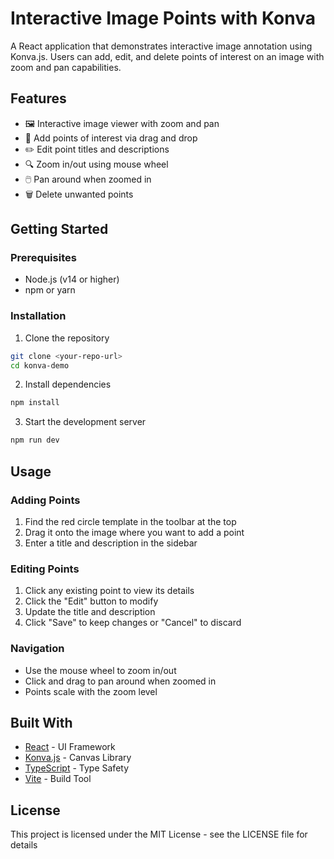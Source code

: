 # Interactive Image Points with Konva

A React application that demonstrates interactive image annotation using Konva.js. Users can add, edit, and delete points of interest on an image with zoom and pan capabilities.

## Features

- 🖼️ Interactive image viewer with zoom and pan
- 📍 Add points of interest via drag and drop
- ✏️ Edit point titles and descriptions
- 🔍 Zoom in/out using mouse wheel
- 🖱️ Pan around when zoomed in
- 🗑️ Delete unwanted points

## Getting Started

### Prerequisites

- Node.js (v14 or higher)
- npm or yarn

### Installation

1. Clone the repository
```bash
git clone <your-repo-url>
cd konva-demo
```

2. Install dependencies
```bash
npm install
```

3. Start the development server
```bash
npm run dev
```

## Usage

### Adding Points
1. Find the red circle template in the toolbar at the top
2. Drag it onto the image where you want to add a point
3. Enter a title and description in the sidebar

### Editing Points
1. Click any existing point to view its details
2. Click the "Edit" button to modify
3. Update the title and description
4. Click "Save" to keep changes or "Cancel" to discard

### Navigation
- Use the mouse wheel to zoom in/out
- Click and drag to pan around when zoomed in
- Points scale with the zoom level

## Built With

- [React](https://reactjs.org/) - UI Framework
- [Konva.js](https://konvajs.org/) - Canvas Library
- [TypeScript](https://www.typescriptlang.org/) - Type Safety
- [Vite](https://vitejs.dev/) - Build Tool

## License

This project is licensed under the MIT License - see the LICENSE file for details

